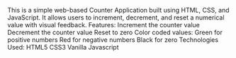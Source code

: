 This is a simple web-based Counter Application built using HTML, CSS, and JavaScript. It allows users to increment, decrement, and reset a numerical value with visual feedback.
Features:
 Increment the counter value
 Decrement the counter value
 Reset to zero
Color coded values:
 Green for positive numbers
 Red for negative numbers
 Black for zero
Technologies Used:
HTML5
CSS3
Vanilla Javascript
